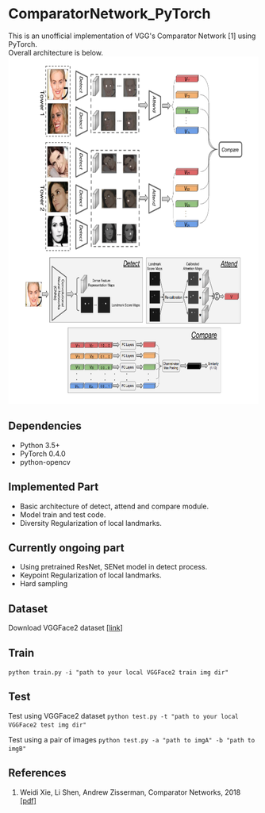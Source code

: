 # ComparatorNetwork_PyTorch
This is an unofficial implementation of VGG's Comparator Network [1] using PyTorch.    
Overall architecture is below.  
<img src="./CompNet_archi.png" width=auto height=700></img>

## Dependencies

- Python 3.5+
- PyTorch 0.4.0
- python-opencv

## Implemented Part
- Basic architecture of detect, attend and compare module.
- Model train and test code.
- Diversity Regularization of local landmarks.

## Currently ongoing part
- Using pretrained ResNet, SENet model in detect process.
- Keypoint Regularization of local landmarks.
- Hard sampling

## Dataset  
Download VGGFace2 dataset [[link]](https://www.robots.ox.ac.uk/~vgg/data/vgg_face2/)  

## Train  
`python train.py -i "path to your local VGGFace2 train img dir"`  

## Test  
Test using VGGFace2 dataset
`python test.py -t "path to your local VGGFace2 test img dir"`  

Test using a pair of images
`python test.py -a "path to imgA" -b "path to imgB"`  

## References  
1. Weidi Xie, Li Shen, Andrew Zisserman, Comparator Networks, 2018 [[pdf]](https://arxiv.org/pdf/1807.11440.pdf)    
